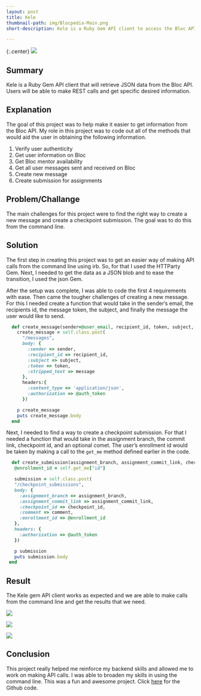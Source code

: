 ```yaml
---
layout: post
title: Kele
thumbnail-path: img/Blocpedia-Main.png
short-description: Kele is a Ruby Gem API client to access the Bloc API

---
```


{:.center}
![]({{site.baseurl}}/img/Kele-Main.png)

## Summary 

Kele is a Ruby Gem API client that will retrieve JSON data from the Bloc API. Users will be able to make REST calls and get specific desired information.

## Explanation

The goal of this project was to help make it easier to get information from the Bloc API. My role in this project was to code out all of the methods that would aid the user in obtaining the following information. 

1. Verify user authenticity 
2. Get user information on Bloc
3. Get Bloc mentor availability 
4. Get all user messages sent and received on Bloc
5. Create new message 
6. Create submission for assignments

## Problem/Challange 

The main challenges for this project were to find the right way to create a new message and create a checkpoint submission. The goal was to do this from the command line. 

## Solution

The first step in creating this project was to get an easier way of making API calls from the command line using irb. So, for that I used the HTTParty Gem. Next, I needed to get the data as a JSON blob and to ease the transition, I used the json Gem. 

After the setup was complete, I was able to code the first 4 requirements with ease. Then came the tougher challenges of creating a new message. For this I needed create a function that would take in the sender’s email, the recipients id, the message token, the subject, and finally the message the user would like to send.

```Ruby
  def create_message(sender=@user_email, recipient_id, token, subject, message)
    create_message = self.class.post(
      "/messages",
      body: {
        :sender => sender,
        :recipient_id => recipient_id,
        :subject => subject,
        :token => token,
        :stripped_text => message
      },
      headers:{
        :content_type => 'application/json',
        :authorization => @auth_token
      })

    p create_message
    puts create_message.body
  end
 ```

Next, I needed to find a way to create a checkpoint submission. For that I needed a function that would take in the assignment branch, the commit link, checkpoint id, and an optional comet. The user’s enrollment id would be taken by making a call to the `get_me` method defined earlier in the code.

 ```Ruby
   def create_submission(assignment_branch, assignment_commit_link, checkpoint_id, comment=nil)
    @enrollment_id = self.get_me["id"]

    submission = self.class.post(
    "/checkpoint_submissions",
    body: {
      :assignment_branch => assignment_branch,
      :assignment_commit_link => assignment_commit_link,
      :checkpoint_id => checkpoint_id,
      :comment => comment,
      :enrollment_id => @enrollment_id
    },
    headers: {
      :authorization => @auth_token
    })

    p submission
    puts submission.body
  end
  ```

## Result

The Kele gem API client works as expected and we are able to make calls from the command line and get the results that we need. 

![]({{site.baseurl}}/img/Kele-1.png)

![]({{site.baseurl}}/img/Kele-2.png)

![]({{site.baseurl}}/img/Kele-3.png)

## Conclusion 

This project really helped me reinforce my backend skills and allowed me to work on making API calls. I was able to broaden my skills in using the command line. This was a fun and awesome project. Click [here](https://github.com/jagsarai/Kele) for the Github code.

